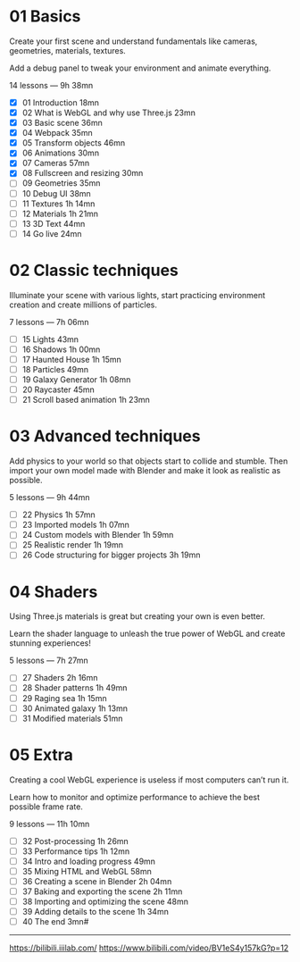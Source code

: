 # 01 Basics

Create your first scene and understand fundamentals like cameras, geometries, materials, textures.

Add a debug panel to tweak your environment and animate everything.

14 lessons — 9h 38mn

- [x] 01 Introduction 18mn
- [x] 02 What is WebGL and why use Three.js 23mn
- [x] 03 Basic scene 36mn
- [x] 04 Webpack 35mn
- [x] 05 Transform objects 46mn
- [x] 06 Animations 30mn
- [x] 07 Cameras 57mn
- [x] 08 Fullscreen and resizing 30mn
- [ ] 09 Geometries 35mn
- [ ] 10 Debug UI 38mn
- [ ] 11 Textures 1h 14mn
- [ ] 12 Materials 1h 21mn
- [ ] 13 3D Text 44mn
- [ ] 14 Go live 24mn

# 02 Classic techniques

Illuminate your scene with various lights, start practicing environment creation and create millions of particles.

7 lessons — 7h 06mn

- [ ] 15 Lights 43mn
- [ ] 16 Shadows 1h 00mn
- [ ] 17 Haunted House 1h 15mn
- [ ] 18 Particles 49mn
- [ ] 19 Galaxy Generator 1h 08mn
- [ ] 20 Raycaster 45mn
- [ ] 21 Scroll based animation 1h 23mn

# 03 Advanced techniques

Add physics to your world so that objects start to collide and stumble. Then import your own model made with Blender and make it look as realistic as possible.

5 lessons — 9h 44mn

- [ ] 22 Physics 1h 57mn
- [ ] 23 Imported models 1h 07mn
- [ ] 24 Custom models with Blender 1h 59mn
- [ ] 25 Realistic render 1h 19mn
- [ ] 26 Code structuring for bigger projects 3h 19mn

# 04 Shaders

Using Three.js materials is great but creating your own is even better.

Learn the shader language to unleash the true power of WebGL and create stunning experiences!

5 lessons — 7h 27mn

- [ ] 27 Shaders 2h 16mn
- [ ] 28 Shader patterns 1h 49mn
- [ ] 29 Raging sea 1h 15mn
- [ ] 30 Animated galaxy 1h 13mn
- [ ] 31 Modified materials 51mn

# 05 Extra

Creating a cool WebGL experience is useless if most computers can’t run it.

Learn how to monitor and optimize performance to achieve the best possible frame rate.

9 lessons — 11h 10mn

- [ ] 32 Post-processing 1h 26mn
- [ ] 33 Performance tips 1h 12mn
- [ ] 34 Intro and loading progress 49mn
- [ ] 35 Mixing HTML and WebGL 58mn
- [ ] 36 Creating a scene in Blender 2h 04mn
- [ ] 37 Baking and exporting the scene 2h 11mn
- [ ] 38 Importing and optimizing the scene 48mn
- [ ] 39 Adding details to the scene 1h 34mn
- [ ] 40 The end 3mn#

---

https://bilibili.iiilab.com/
https://www.bilibili.com/video/BV1eS4y157kG?p=12
